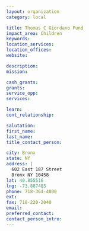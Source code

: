 ```yaml
---
layout: organization
category: local

title: Thomas C Giordano Fund
impact_area: Children
keywords: 
location_services: 
location_offices: 
website: 

description: 
mission: 

cash_grants: 
grants: 
service_opp: 
services: 

learn: 
cont_relationship: 

salutation: 
first_name: 
last_name: 
title_contact_person: 

city: Bronx
state: NY
address: |
  602 East 187 Street     
  Bronx NY 10458
lat: 40.855516
lng: -73.887485
phone: 718-364-4800
ext: 
fax: 718-220-2040
email: 
preferred_contact: 
contact_person_intro: 
---
```

